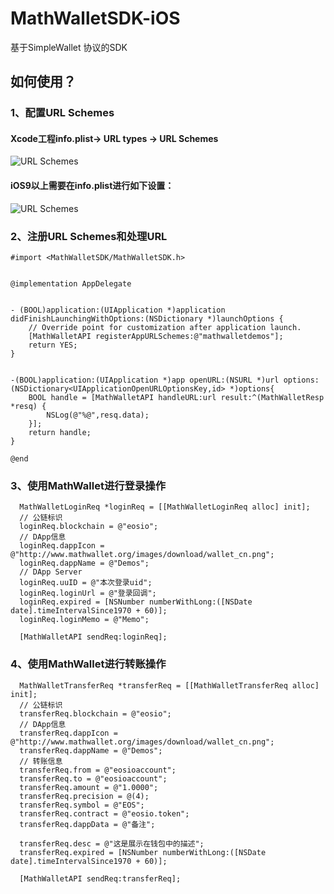 # MathWalletSDK-iOS
基于SimpleWallet 协议的SDK



## 如何使用？

### 1、配置URL Schemes
#### Xcode工程info.plist-> URL types -> URL Schemes
![URL Schemes](https://github.com/MediShares/MathWalletSDK-iOS/blob/master/urlschemes.jpeg "URL Schemes")

#### iOS9以上需要在info.plist进行如下设置：
![URL Schemes](https://github.com/MediShares/MathWalletSDK-iOS/blob/master/plist.jpeg "URL Schemes")


### 2、注册URL Schemes和处理URL

```Objective C
#import <MathWalletSDK/MathWalletSDK.h>
  
  
@implementation AppDelegate


- (BOOL)application:(UIApplication *)application didFinishLaunchingWithOptions:(NSDictionary *)launchOptions {
    // Override point for customization after application launch.
    [MathWalletAPI registerAppURLSchemes:@"mathwalletdemos"];
    return YES;
}


-(BOOL)application:(UIApplication *)app openURL:(NSURL *)url options:(NSDictionary<UIApplicationOpenURLOptionsKey,id> *)options{
    BOOL handle = [MathWalletAPI handleURL:url result:^(MathWalletResp *resq) {
        NSLog(@"%@",resq.data);
    }];
    return handle;
}

@end
```

### 3、使用MathWallet进行登录操作

```Objective C
  MathWalletLoginReq *loginReq = [[MathWalletLoginReq alloc] init];
  // 公链标识
  loginReq.blockchain = @"eosio";
  // DApp信息
  loginReq.dappIcon = @"http://www.mathwallet.org/images/download/wallet_cn.png";
  loginReq.dappName = @"Demos";
  // DApp Server
  loginReq.uuID = @"本次登录uid";
  loginReq.loginUrl = @"登录回调";
  loginReq.expired = [NSNumber numberWithLong:([NSDate date].timeIntervalSince1970 + 60)];
  loginReq.loginMemo = @"Memo";

  [MathWalletAPI sendReq:loginReq];
```

### 4、使用MathWallet进行转账操作

```Objective C
  MathWalletTransferReq *transferReq = [[MathWalletTransferReq alloc] init];
  // 公链标识
  transferReq.blockchain = @"eosio";
  // DApp信息
  transferReq.dappIcon = @"http://www.mathwallet.org/images/download/wallet_cn.png";
  transferReq.dappName = @"Demos";
  // 转账信息
  transferReq.from = @"eosioaccount";
  transferReq.to = @"eosioaccount";
  transferReq.amount = @"1.0000";
  transferReq.precision = @(4);
  transferReq.symbol = @"EOS";
  transferReq.contract = @"eosio.token";
  transferReq.dappData = @"备注";

  transferReq.desc = @"这是展示在钱包中的描述";
  transferReq.expired = [NSNumber numberWithLong:([NSDate date].timeIntervalSince1970 + 60)];
  
  [MathWalletAPI sendReq:transferReq];
```
 
